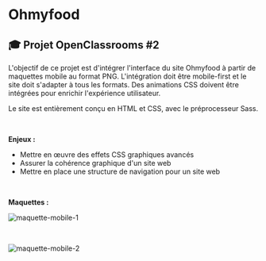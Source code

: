 # Ohmyfood

## 🎓 Projet OpenClassrooms #2

L'objectif de ce projet est d'intégrer l'interface du site Ohmyfood à partir de maquettes mobile au format PNG. L'intégration doit être mobile-first et le site doit s'adapter à tous les formats. Des animations CSS doivent être intégrées pour enrichir l'expérience utilisateur.

Le site est entièrement conçu en HTML et CSS, avec le préprocesseur Sass.
 
<br>

**Enjeux :**
- Mettre en œuvre des effets CSS graphiques avancés
- Assurer la cohérence graphique d'un site web
- Mettre en place une structure de navigation pour un site web
<br>

**Maquettes :**
<br>

![maquette-mobile-1](https://github.com/FaustineBrachotte/Ohmyfood/assets/105442482/dfc1e3ca-6a1b-4af1-b5c9-2002c2c09737)

<br>

![maquette-mobile-2](https://github.com/FaustineBrachotte/Ohmyfood/assets/105442482/0de02a8c-16c1-4349-be74-a968db192645)


